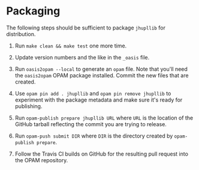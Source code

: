 # Packaging

The following steps should be sufficient to package `jhupllib` for distribution.

  1. Run `make clean && make test` one more time.

  2. Update version numbers and the like in the `_oasis` file.

  3. Run `oasis2opam --local` to generate an `opam` file.  Note that you'll need
     the `oasis2opam` OPAM package installed.  Commit the new files that are
     created.

  4. Use `opam pin add . jhupllib` and `opam pin remove jhupllib` to experiment
     with the package metadata and make sure it's ready for publishing.

  5. Run `opam-publish prepare jhupllib URL` where `URL` is the location of the
     GitHub tarball reflecting the commit you are trying to release.

  6. Run `opam-push submit DIR` where `DIR` is the directory created by
     `opam-publish prepare`.

  7. Follow the Travis CI builds on GitHub for the resulting pull request into
     the OPAM repository.

